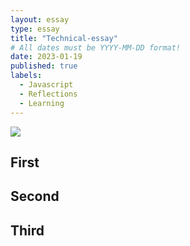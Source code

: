 ```yaml
---
layout: essay
type: essay
title: "Technical-essay"
# All dates must be YYYY-MM-DD format!
date: 2023-01-19
published: true
labels:
  - Javascript
  - Reflections
  - Learning
---
```


<img class="img-fluid" src="../img/.png"> 


## First

## Second


## Third

